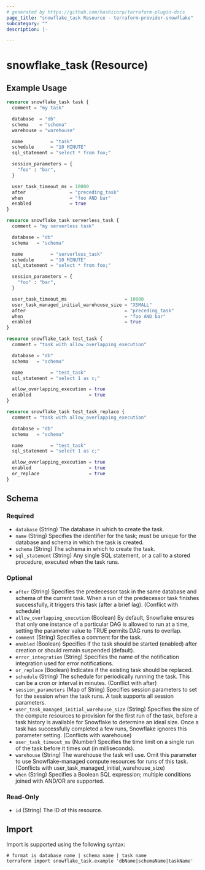 ```yaml
---
# generated by https://github.com/hashicorp/terraform-plugin-docs
page_title: "snowflake_task Resource - terraform-provider-snowflake"
subcategory: ""
description: |-
  
---
```


# snowflake_task (Resource)



## Example Usage

```terraform
resource snowflake_task task {
  comment = "my task"

  database  = "db"
  schema    = "schema"
  warehouse = "warehouse"

  name          = "task"
  schedule      = "10 MINUTE"
  sql_statement = "select * from foo;"

  session_parameters = {
    "foo" : "bar",
  }

  user_task_timeout_ms = 10000
  after                = "preceding_task"
  when                 = "foo AND bar"
  enabled              = true
}

resource snowflake_task serverless_task {
  comment = "my serverless task"

  database = "db"
  schema   = "schema"

  name          = "serverless_task"
  schedule      = "10 MINUTE"
  sql_statement = "select * from foo;"

  session_parameters = {
    "foo" : "bar",
  }

  user_task_timeout_ms                     = 10000
  user_task_managed_initial_warehouse_size = "XSMALL"
  after                                    = "preceding_task"
  when                                     = "foo AND bar"
  enabled                                  = true
}

resource snowflake_task test_task {
  comment = "task with allow_overlapping_execution"

  database = "db"
  schema   = "schema"

  name          = "test_task"
  sql_statement = "select 1 as c;"

  allow_overlapping_execution = true
  enabled                     = true
}

resource snowflake_task test_task_replace {
  comment = "task with allow_overlapping_execution"

  database = "db"
  schema   = "schema"

  name          = "test_task"
  sql_statement = "select 1 as c;"

  allow_overlapping_execution = true
  enabled                     = true
  or_replace                  = true
}
```

<!-- schema generated by tfplugindocs -->
## Schema

### Required

- `database` (String) The database in which to create the task.
- `name` (String) Specifies the identifier for the task; must be unique for the database and schema in which the task is created.
- `schema` (String) The schema in which to create the task.
- `sql_statement` (String) Any single SQL statement, or a call to a stored procedure, executed when the task runs.

### Optional

- `after` (String) Specifies the predecessor task in the same database and schema of the current task. When a run of the predecessor task finishes successfully, it triggers this task (after a brief lag). (Conflict with schedule)
- `allow_overlapping_execution` (Boolean) By default, Snowflake ensures that only one instance of a particular DAG is allowed to run at a time, setting the parameter value to TRUE permits DAG runs to overlap.
- `comment` (String) Specifies a comment for the task.
- `enabled` (Boolean) Specifies if the task should be started (enabled) after creation or should remain suspended (default).
- `error_integration` (String) Specifies the name of the notification integration used for error notifications.
- `or_replace` (Boolean) Indicates if the existing task should be replaced.
- `schedule` (String) The schedule for periodically running the task. This can be a cron or interval in minutes. (Conflict with after)
- `session_parameters` (Map of String) Specifies session parameters to set for the session when the task runs. A task supports all session parameters.
- `user_task_managed_initial_warehouse_size` (String) Specifies the size of the compute resources to provision for the first run of the task, before a task history is available for Snowflake to determine an ideal size. Once a task has successfully completed a few runs, Snowflake ignores this parameter setting. (Conflicts with warehouse)
- `user_task_timeout_ms` (Number) Specifies the time limit on a single run of the task before it times out (in milliseconds).
- `warehouse` (String) The warehouse the task will use. Omit this parameter to use Snowflake-managed compute resources for runs of this task. (Conflicts with user_task_managed_initial_warehouse_size)
- `when` (String) Specifies a Boolean SQL expression; multiple conditions joined with AND/OR are supported.

### Read-Only

- `id` (String) The ID of this resource.

## Import

Import is supported using the following syntax:

```shell
# format is database name | schema name | task name
terraform import snowflake_task.example 'dbName|schemaName|taskName'
```
